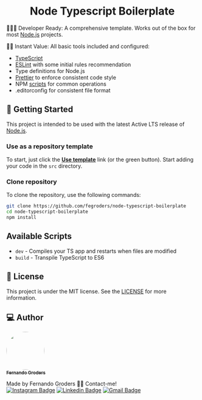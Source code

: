 <h1 align="center">
    Node Typescript Boilerplate
</h1>

👩🏻‍💻 Developer Ready: A comprehensive template. Works out of the box for most [Node.js][nodejs] projects.

🏃🏽 Instant Value: All basic tools included and configured:

- [TypeScript][typescript]
- [ESLint][eslint] with some initial rules recommendation
- Type definitions for Node.js
- [Prettier][prettier] to enforce consistent code style
- NPM [scripts](#available-scripts) for common operations
- .editorconfig for consistent file format

## 📘 Getting Started

This project is intended to be used with the latest Active LTS release of [Node.js][nodejs].

### Use as a repository template

To start, just click the **[Use template][repo-template-action]** link (or the green button). Start adding your code in the `src` directory.

### Clone repository

To clone the repository, use the following commands:

```sh
git clone https://github.com/fegroders/node-typescript-boilerplate
cd node-typescript-boilerplate
npm install
```

## Available Scripts

- `dev` - Compiles your TS app and restarts when files are modified
- `build` - Transpile TypeScript to ES6

## 📄 License
This project is under the MIT license. See the [LICENSE](license) for more information.

## 💻 Author

<a href="https://github.com/FeGroders">
 <img style="border-radius: 50%" src="https://avatars3.githubusercontent.com/u/62064189?s=460&u=61b426b901b8fe02e12019b1fdb67bf0072d4f00&v=4" width="100px;" alt=""/>
 <br/>
 <sub><b>Fernando Groders</b></sub></a>
 
Made by Fernando Groders 👋🏽 Contact-me! <br/>
[![Instagram Badge](https://img.shields.io/badge/-Instagram-%23E4405F?style=flat-square&labelColor=%23E4405F&logo=instagram&logoColor=white&link=https://instagram.com/fegroders)](https://instagram.com/fegroders) 
[![Linkedin Badge](https://img.shields.io/badge/-LinkedIn-blue?style=flat-square&logo=Linkedin&logoColor=white&link=https://www.linkedin.com/in/fernandogroders/)](https://www.linkedin.com/in/fernandogroders/) 
[![Gmail Badge](https://img.shields.io/badge/-Gmail-c14438?style=flat-square&logo=Gmail&logoColor=white&link=mailto:fernandogroder@gmail.com)](mailto:fernandogroder@gmail.com)

[license]: https://github.com/fegroders/node-typescript-boilerplate/blob/master/LICENSE
[eslint]: https://github.com/eslint/eslint
[prettier]: https://prettier.io
[nodejs]: https://nodejs.org/dist/latest-v14.x/docs/api/
[typescript]: https://www.typescriptlang.org/
[repo-template-action]: https://github.com/fegroders/node-typescript-boilerplate/generate